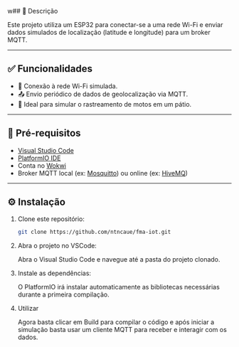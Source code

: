w## 📌 Descrição

Este projeto utiliza um ESP32 para conectar-se a uma rede Wi-Fi e enviar dados simulados de localização (latitude e longitude) para um broker MQTT.

---

## ✅ Funcionalidades

- 📶 Conexão à rede Wi-Fi simulada.
- 📤 Envio periódico de dados de geolocalização via MQTT.
- 🧭 Ideal para simular o rastreamento de motos em um pátio.

---

## 🧰 Pré-requisitos

- [Visual Studio Code](https://code.visualstudio.com/)
- [PlatformIO IDE](https://platformio.org/install/ide?install=vscode)
- Conta no [Wokwi](https://wokwi.com/)
- Broker MQTT local (ex: [Mosquitto](https://mosquitto.org/)) ou online (ex: [HiveMQ](https://www.hivemq.com/))

---

## ⚙️ Instalação

1. Clone este repositório:

   ```bash
   git clone https://github.com/ntncaue/fma-iot.git

   ```

2. Abra o projeto no VSCode:

   Abra o Visual Studio Code e navegue até a pasta do projeto clonado.

3. Instale as dependências:

   O PlatformIO irá instalar automaticamente as bibliotecas necessárias durante a primeira compilação.

4. Utilizar

   Agora basta clicar em Build para compilar o código e após iniciar a simulação basta usar um cliente MQTT para receber e interagir com os dados.
